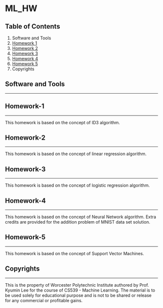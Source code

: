 # ML_HW
## Table of Contents
1. Software and Tools
2. [Homework 1](#Homework-1)
3. [Homework 2](#Homework-2)
4. [Homework 3](#Homework-3)
5. [Homework 4](#Homework-4)
6. [Homework 5](#Homework-5)
7. Copyrights

## Software and Tools
***
## Homework-1
***
This homework is based on the concept of ID3 algorithm.
## Homework-2
***
This homework is based on the concept of linear regression algorithm.
## Homework-3
***
This homework is based on the concept of logistic regression algorithm.

## Homework-4
***
This homework is based on the concept of Neural Network algorithm. Extra credits are provided for the addition problem of MNIST data set solution.

## Homework-5
***
This homework is based on the concept of Support Vector Machines.

## Copyrights
***
This is the property of Worcester Polytechnic Institute authored by Prof. Kyumin Lee for the course of CS539 - Machine Learning. The material is to be used solely for educational purpose and is not to be shared or release for any commercial or profitable gains.
